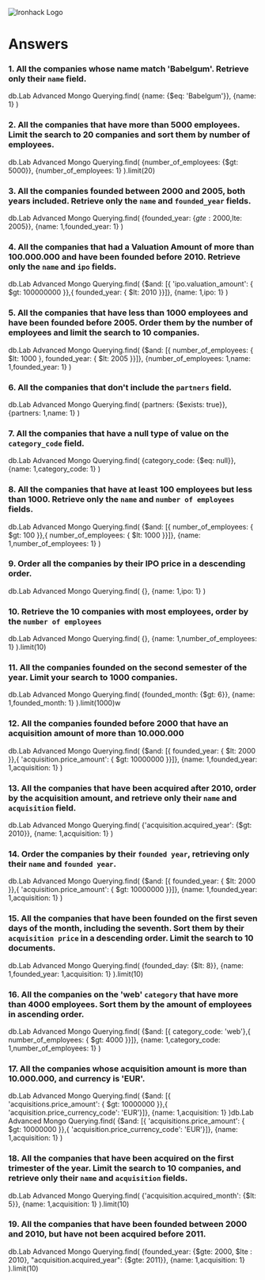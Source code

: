 ![Ironhack Logo](https://i.imgur.com/1QgrNNw.png)

# Answers

### 1. All the companies whose name match 'Babelgum'. Retrieve only their `name` field.

db.Lab Advanced Mongo Querying.find(
  {name: {$eq: 'Babelgum'}},
  {name: 1}
)

### 2. All the companies that have more than 5000 employees. Limit the search to 20 companies and sort them by **number of employees**.

db.Lab Advanced Mongo Querying.find(
  {number_of_employees: {$gt: 5000}},
  {number_of_employees: 1}
).limit(20)

### 3. All the companies founded between 2000 and 2005, both years included. Retrieve only the `name` and `founded_year` fields.

db.Lab Advanced Mongo Querying.find(
  {founded_year: {$gte: 2000,$lte: 2005}},
  {name: 1,founded_year: 1}
)

### 4. All the companies that had a Valuation Amount of more than 100.000.000 and have been founded before 2010. Retrieve only the `name` and `ipo` fields.

db.Lab Advanced Mongo Querying.find(
  {$and: [{ 'ipo.valuation_amount': { $gt: 100000000 }},{ founded_year: { $lt: 2010 }}]},
  {name: 1,ipo: 1}
)

### 5. All the companies that have less than 1000 employees and have been founded before 2005. Order them by the number of employees and limit the search to 10 companies.

db.Lab Advanced Mongo Querying.find(
  {$and: [{ number_of_employees: { $lt: 1000 }, founded_year: { $lt: 2005 }}]},
  {number_of_employees: 1,name: 1,founded_year: 1}
)

### 6. All the companies that don't include the `partners` field.

db.Lab Advanced Mongo Querying.find(
  {partners: {$exists: true}},
  {partners: 1,name: 1}
)

### 7. All the companies that have a null type of value on the `category_code` field.

db.Lab Advanced Mongo Querying.find(
  {category_code: {$eq: null}},
  {name: 1,category_code: 1}
)

### 8. All the companies that have at least 100 employees but less than 1000. Retrieve only the `name` and `number of employees` fields.

db.Lab Advanced Mongo Querying.find(
  {$and: [{ number_of_employees: { $gt: 100 }},{ number_of_employees: { $lt: 1000 }}]},
  {name: 1,number_of_employees: 1}
)

### 9. Order all the companies by their IPO price in a descending order.

db.Lab Advanced Mongo Querying.find(
  {},
  {name: 1,ipo: 1}
)

### 10. Retrieve the 10 companies with most employees, order by the `number of employees`

db.Lab Advanced Mongo Querying.find(
  {},
  {name: 1,number_of_employees: 1}
).limit(10)

### 11. All the companies founded on the second semester of the year. Limit your search to 1000 companies.

db.Lab Advanced Mongo Querying.find(
  {founded_month: {$gt: 6}},
  {name: 1,founded_month: 1}
).limit(1000)w

### 12. All the companies founded before 2000 that have an acquisition amount of more than 10.000.000

db.Lab Advanced Mongo Querying.find(
  {$and: [{ founded_year: { $lt: 2000 }},{ 'acquisition.price_amount': { $gt: 10000000 }}]},
  {name: 1,founded_year: 1,acquisition: 1}
)

### 13. All the companies that have been acquired after 2010, order by the acquisition amount, and retrieve only their `name` and `acquisition` field.

db.Lab Advanced Mongo Querying.find(
  {'acquisition.acquired_year': {$gt: 2010}},
  {name: 1,acquisition: 1}
)

### 14. Order the companies by their `founded year`, retrieving only their `name` and `founded year`.

db.Lab Advanced Mongo Querying.find(
  {$and: [{ founded_year: { $lt: 2000 }},{ 'acquisition.price_amount': { $gt: 10000000 }}]},
  {name: 1,founded_year: 1,acquisition: 1}
)

### 15. All the companies that have been founded on the first seven days of the month, including the seventh. Sort them by their `acquisition price` in a descending order. Limit the search to 10 documents.

db.Lab Advanced Mongo Querying.find(
  {founded_day: {$lt: 8}},
  {name: 1,founded_year: 1,acquisition: 1}
).limit(10)

### 16. All the companies on the 'web' `category` that have more than 4000 employees. Sort them by the amount of employees in ascending order.

db.Lab Advanced Mongo Querying.find(
  {$and: [{ category_code: 'web'},{ number_of_employees: { $gt: 4000 }}]},
  {name: 1,category_code: 1,number_of_employees: 1}
)

### 17. All the companies whose acquisition amount is more than 10.000.000, and currency is 'EUR'.

db.Lab Advanced Mongo Querying.find(
  {$and: [{ 'acquisitions.price_amount': { $gt: 10000000 }},{ 'acquisition.price_currency_code': 'EUR'}]},
  {name: 1,acquisition: 1}
)db.Lab Advanced Mongo Querying.find(
  {$and: [{ 'acquisitions.price_amount': { $gt: 10000000 }},{ 'acquisition.price_currency_code': 'EUR'}]},
  {name: 1,acquisition: 1}
)

### 18. All the companies that have been acquired on the first trimester of the year. Limit the search to 10 companies, and retrieve only their `name` and `acquisition` fields.

db.Lab Advanced Mongo Querying.find(
  {'acquisition.acquired_month': {$lt: 5}},
  {name: 1,acquisition: 1}
).limit(10)

### 19. All the companies that have been founded between 2000 and 2010, but have not been acquired before 2011.

db.Lab Advanced Mongo Querying.find(
  {founded_year: {$gte: 2000, $lte : 2010}, "acquisition.acquired_year": {$gte: 2011}},
  {name: 1,acquisition: 1}
).limit(10)
